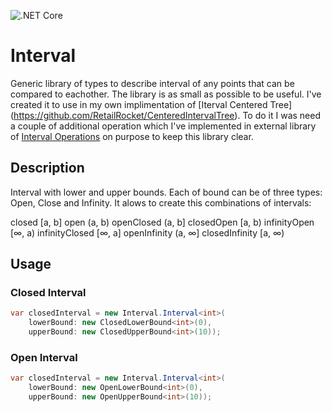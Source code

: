 ![.NET Core](https://github.com/RetailRocket/Interval/workflows/.NET%20Core/badge.svg)

# Interval

Generic library of types to describe interval of any points that can be compared to eachother. The library is as small as possible to be useful. I've created it to use in my own implimentation of [Iterval Centered Tree] (https://github.com/RetailRocket/CenteredIntervalTree). To do it I was need a couple of additional operation which I've implemented in external library of [Interval Operations](https://github.com/RetailRocket/Interval.Operations) on purpose to keep this library clear.

## Description ###

Interval<TPoint> with lower and upper bounds. Each of bound can be of three types: Open, Close and Infinity. It alows to create this combinations of intervals:
  
closed [a, b]
open (a, b)
openClosed (a, b]
closedOpen [a, b)
infinityOpen [∞, a)
infinityClosed [∞, a]
openInfinity (a, ∞]
closedInfinity [a, ∞)

## Usage ###
### Closed Interval
```csharp
var closedInterval = new Interval.Interval<int>(
    lowerBound: new ClosedLowerBound<int>(0),
    upperBound: new ClosedUpperBound<int>(10));
```
### Open Interval
```csharp
var closedInterval = new Interval.Interval<int>(
    lowerBound: new OpenLowerBound<int>(0),
    upperBound: new OpenUpperBound<int>(10));
```
